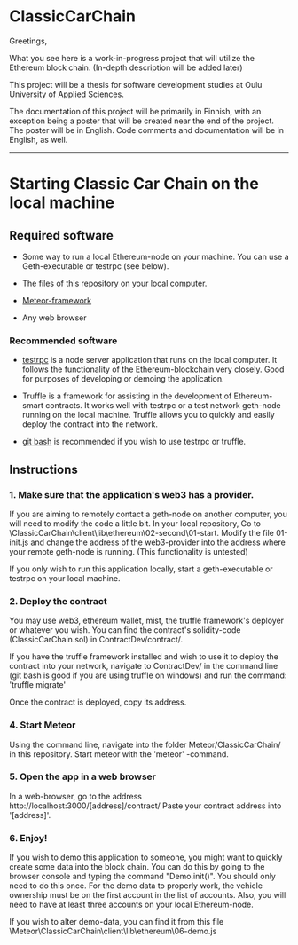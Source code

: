 # ClassicCarChain

Greetings,

What you see here is a work-in-progress project that will utilize the Ethereum block chain. (In-depth description will be added later)

This project will be a thesis for software development studies at Oulu University of Applied Sciences.

The documentation of this project will be primarily in Finnish, with an exception being a poster that will be created near the end of the project. The poster will be in English. Code comments and documentation will be in English, as well.

---

# Starting Classic Car Chain on the local machine

## Required software

- Some way to run a local Ethereum-node on your machine. You can use a Geth-executable or testrpc (see below).

- The files of this repository on your local computer.

- [Meteor-framework](https://www.meteor.com/)

- Any web browser

### Recommended software

- [testrpc](https://github.com/ethereumjs/testrpc) is a node server application that runs on the local computer. It follows the functionality of the Ethereum-blockchain very closely. Good for purposes of developing or demoing the application.

- Truffle is a framework for assisting in the development of Ethereum-smart contracts. It works well with testrpc or a test network geth-node running on the local machine. Truffle allows you to quickly and easily deploy the contract into the network.

- [git bash](https://git-scm.com/downloads) is recommended if you wish to use testrpc or truffle.

## Instructions

### 1. Make sure that the application's web3 has a provider.

If you are aiming to remotely contact a geth-node on another computer, you will need to modify the code a little bit. In your local repository, Go to \ClassicCarChain\client\lib\ethereum\02-second\01-start. Modify the file 01-init.js and change the address of the web3-provider into the address where your remote geth-node is running. (This functionality is untested)

If you only wish to run this application locally, start a geth-executable or testrpc on your local machine.

### 2. Deploy the contract

You may use web3, ethereum wallet, mist, the truffle framework's deployer or whatever you wish. You can find the contract's solidity-code (ClassicCarChain.sol) in ContractDev/contract/.

If you have the truffle framework installed and wish to use it to deploy the contract into your network, navigate to ContractDev/ in the command line (git bash is good if you are using truffle on windows) and run the command: 'truffle migrate'

Once the contract is deployed, copy its address.

### 4. Start Meteor

Using the command line, navigate into the folder Meteor/ClassicCarChain/ in this repository. Start meteor with the 'meteor' -command.

### 5. Open the app in a web browser

In a web-browser, go to the address http://localhost:3000/[address]/contract/ Paste your contract address into '[address]'.

### 6. Enjoy!

If you wish to demo this application to someone, you might want to quickly create some data into the block chain. You can do this by going to the browser console and typing the command "Demo.init()". You should only need to do this once. For the demo data to properly work, the vehicle ownership must be on the first account in the list of accounts. Also, you will need to have at least three accounts on your local Ethereum-node.

If you wish to alter demo-data, you can find it from this file \Meteor\ClassicCarChain\client\lib\ethereum\06-demo.js
